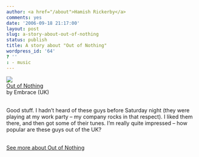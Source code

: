 ```yaml
---
author: <a href="/about">Hamish Rickerby</a>
comments: yes
date: '2006-09-18 21:17:00'
layout: post
slug: a-story-about-out-of-nothing
status: publish
title: A story about "Out of Nothing"
wordpress_id: '64'
? ''
: - music
---
```


<div><div><a href="http://www.allconsuming.net/item/view/273259"><img src="http://images.amazon.com/images/P/B0007XT8D0.01._SCTHUMBZZZ_.jpg" /></a></div><div><a href="http://www.allconsuming.net/item/view/273259">Out of Nothing</a></div><div>by Embrace (UK)</div><br /><div><p>Good stuff.  I hadn&#8217;t heard of these guys before Saturday night (they were playing at my work party &#8211; my company rocks in that respect).  I liked them there, and then got some of their tunes.  I&#8217;m really quite impressed &#8211; how popular are these guys out of the UK?</p></div><div><a href="http://www.allconsuming.net/person/rickerbh/273259"><br />See more about Out of Nothing</a></div></div>